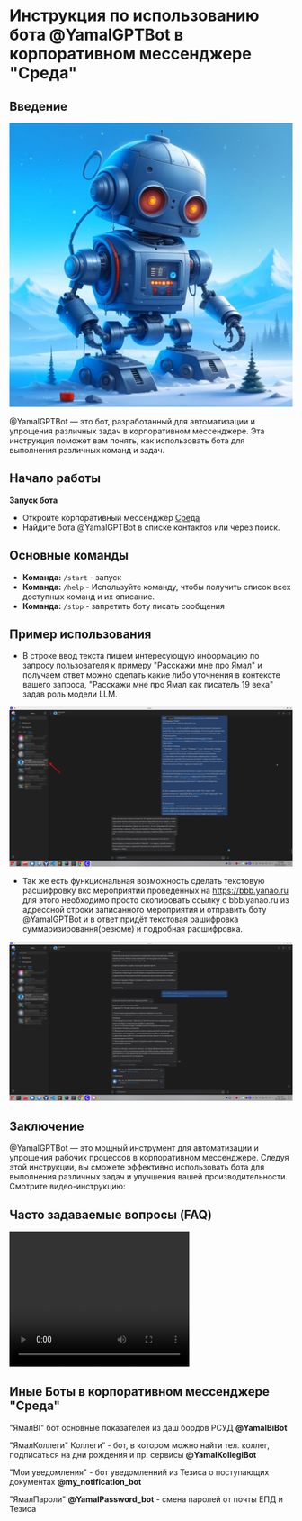 # Инструкция по использованию бота @YamalGPTBot в корпоративном мессенджере "Среда"

## Введение
![Ямал GPT](/pic/ЯмалGPT.png)


@YamalGPTBot — это бот, разработанный для автоматизации и упрощения различных задач в корпоративном мессенджере. Эта инструкция поможет вам понять, как использовать бота для выполнения различных команд и задач.

## Начало работы

 **Запуск бота**
   - Откройте корпоративный мессенджер [Среда](https://webim.armgs.team/)
   - Найдите бота @YamalGPTBot в списке контактов или через поиск.
   

## Основные команды

- **Команда:** `/start` - запуск
- **Команда:** `/help` - Используйте команду, чтобы получить список всех доступных команд и их описание.
- **Команда:** `/stop` - запретить боту писать сообщения
##  Пример использования

- В строке ввод текста пишем интересующую информацию по запросу пользователя к примеру "Расскажи мне про Ямал" и получаем ответ можно сделать какие либо уточнения в контексте вашего запроса, "Расскажи мне про Ямал как писатель 19 века" задав роль модели LLM.

![image](/pic/Screenshot_20240830_153423_1.png)


- Так же есть функциональная возможность сделать текстовую расшифровку вкс мероприятий проведенных на https://bbb.yanao.ru
для этого необходимо просто скопировать ссылку с bbb.yanao.ru из адрессной строки записанного мероприятия и отправить боту @YamalGPTBot и в ответ придёт текстовая рашифровка суммаризировання(резюме) и подробная расшифровка.


![image](/pic/Screenshot_20240830_154757_1.png)



## Заключение

@YamalGPTBot — это мощный инструмент для автоматизации и упрощения рабочих процессов в корпоративном мессенджере. Следуя этой инструкции, вы сможете эффективно использовать бота для выполнения различных задач и улучшения вашей производительности.
Смотрите видео-инструкцию:

## Часто задаваемые вопросы (FAQ)
<video width="320" height="240" controls>
  <source src="video/2024-08-30_11-08-18.mp4" type="video/mp4">
  Your browser does not support the video tag.
</video>

## Иные Боты в корпоративном мессенджере "Среда"
 
"ЯмалBI" бот основные показателей из даш бордов РСУД **@YamalBiBot** 

"ЯмалКоллеги" Коллеги“ - бот, в котором можно найти тел. коллег, подписаться на дни рождения и пр. сервисы **@YamalKollegiBot**

"Мои уведомления" - бот уведомленний из Тезиса о поступающих документах **@my_notification_bot**

"ЯмалПароли" **@YamalPassword_bot** - смена паролей от почты ЕПД и Тезиса